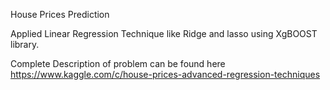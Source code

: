 House Prices Prediction

Applied Linear Regression Technique like Ridge and lasso using XgBOOST library.

Complete Description of problem can be found here https://www.kaggle.com/c/house-prices-advanced-regression-techniques
